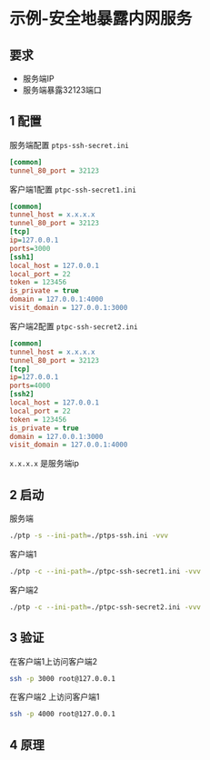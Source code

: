 # 示例-安全地暴露内网服务

## 要求

* 服务端IP
* 服务端暴露32123端口

## 1 配置



服务端配置
`ptps-ssh-secret.ini`
```ini
[common]
tunnel_80_port = 32123
```

客户端1配置
`ptpc-ssh-secret1.ini`

```ini
[common]
tunnel_host = x.x.x.x
tunnel_80_port = 32123
[tcp]
ip=127.0.0.1
ports=3000
[ssh1]
local_host = 127.0.0.1
local_port = 22
token = 123456
is_private = true
domain = 127.0.0.1:4000
visit_domain = 127.0.0.1:3000
```

客户端2配置
`ptpc-ssh-secret2.ini`

```ini
[common]
tunnel_host = x.x.x.x
tunnel_80_port = 32123
[tcp]
ip=127.0.0.1
ports=4000
[ssh2]
local_host = 127.0.0.1
local_port = 22
token = 123456
is_private = true
domain = 127.0.0.1:3000
visit_domain = 127.0.0.1:4000
```


`x.x.x.x` 是服务端ip

## 2 启动


服务端
```sh
./ptp -s --ini-path=./ptps-ssh.ini -vvv
```


客户端1

```sh
./ptp -c --ini-path=./ptpc-ssh-secret1.ini -vvv
```

客户端2

```sh
./ptp -c --ini-path=./ptpc-ssh-secret2.ini -vvv
```


## 3 验证

在客户端1上访问客户端2

```sh
ssh -p 3000 root@127.0.0.1
``` 

在客户端2 上访问客户端1
```sh
ssh -p 4000 root@127.0.0.1
```

## 4 原理




